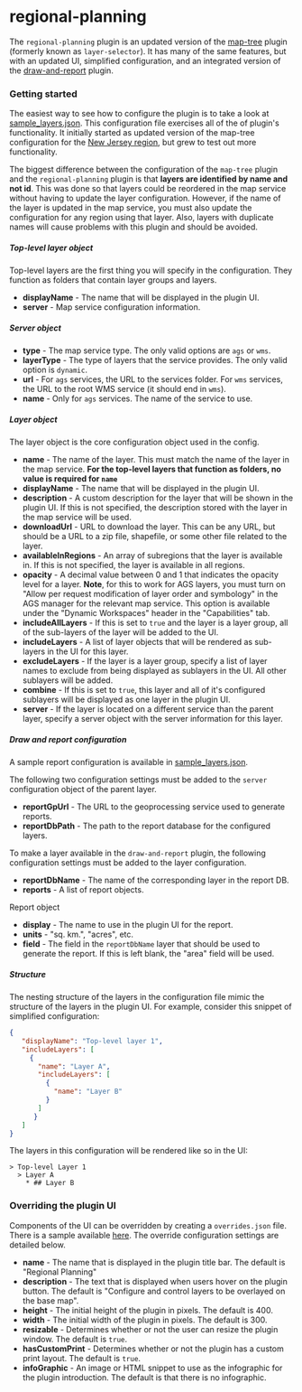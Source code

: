 # regional-planning

The `regional-planning` plugin is an updated version of the [map-tree](https://github.com/CoastalResilienceNetwork/map-tree/) plugin (formerly known as `layer-selector`). It has many of the same features, but with an updated UI, simplified configuration, and an integrated version of the [draw-and-report](https://github.com/CoastalResilienceNetwork/draw-and-report) plugin.

### Getting started

The easiest way to see how to configure the plugin is to take a look at [sample_layers.json](https://github.com/CoastalResilienceNetwork/regional-planning/blob/master/sample_layers.json). This configuration file exercises all of the of plugin's functionality. It initially started as updated version of the map-tree configuration for the [New Jersey region](https://github.com/CoastalResilienceNetwork/newjersey-region/blob/master/plugins/layer_selector/layers.json), but grew to test out more functionality.

The biggest difference between the configuration of the `map-tree` plugin and the `regional-planning` plugin is that **layers are identified by name and not id**. This was done so that layers could be reordered in the map service without having to update the layer configuration. However, if the name of the layer is updated in the map service, you must also update the configuration for any region using that layer. Also, layers with duplicate names will cause problems with this plugin and should be avoided.

##### Top-level layer object

Top-level layers are the first thing you will specify in the configuration. They function as folders that contain layer groups and layers.

- **displayName** - The name that will be displayed in the plugin UI.
- **server** - Map service configuration information.

##### Server object

- **type** - The map service type. The only valid options are `ags` or `wms`.
- **layerType** - The type of layers that the service provides. The only valid option is `dynamic`.
- **url** - For `ags` services, the URL to the services folder. For `wms` services, the URL to the root WMS service (it should end in `wms`).
- **name** - Only for `ags` services. The name of the service to use.

##### Layer object

The layer object is the core configuration object used in the config.

- **name** - The name of the layer. This must match the name of the layer in the map service. **For the top-level layers that function as folders, no value is required for `name`**
- **displayName** - The name that will be displayed in the plugin UI.
- **description** - A custom description for the layer that will be shown in the plugin UI. If this is not specified, the description stored with the layer in the map service will be used.
- **downloadUrl** - URL to download the layer. This can be any URL, but should be a URL to a zip file, shapefile, or some other file related to the layer.
- **availableInRegions** - An array of subregions that the layer is available in. If this is not specified, the layer is available in all regions.
- **opacity** - A decimal value between 0 and 1 that indicates the opacity level for a layer. **Note**, for this to work for AGS layers, you must turn on "Allow per request modification of layer order and symbology" in the AGS manager for the relevant map service. This option is available under the "Dynamic Workspaces" header in the "Capabilities" tab.
- **includeAllLayers** - If this is set to `true` and the layer is a layer group, all of the sub-layers of the layer will be added to the UI.
- **includeLayers** - A list of layer objects that will be rendered as sub-layers in the UI for this layer.
- **excludeLayers** - If the layer is a layer group, specify a list of layer names to exclude from being displayed as sublayers in the UI. All other sublayers will be added.
- **combine** - If this is set to `true`, this layer and all of it's configured sublayers will be displayed as one layer in the plugin UI.
- **server** - If the layer is located on a different service than the parent layer, specify a server object with the server information for this layer.

##### Draw and report configuration

A sample report configuration is available in [sample_layers.json](https://github.com/CoastalResilienceNetwork/regional-planning/blob/master/sample_layers.json#L154-L188).

The following two configuration settings must be added to the `server` configuration object of the parent layer.

- **reportGpUrl** - The URL to the geoprocessing service used to generate reports.
- **reportDbPath** - The path to the report database for the configured layers.

To make a layer available in the `draw-and-report` plugin, the following configuration settings must be added to the layer configuration.

- **reportDbName** - The name of the corresponding layer in the report DB.
- **reports** - A list of report objects.

Report object

- **display** - The name to use in the plugin UI for the report.
- **units** - "sq. km.", "acres", etc.
- **field** - The field in the `reportDbName` layer that should be used to generate the report. If this is left blank, the "area" field will be used.

##### Structure

The nesting structure of the layers in the configuration file mimic the structure of the layers in the plugin UI. For example, consider this snippet of simplified configuration:

```json
{
   "displayName": "Top-level layer 1",
   "includeLayers": [
     {
       "name": "Layer A",
       "includeLayers": [
         {
           "name": "Layer B"
         }
       ]
      }
   ]
}
```

The layers in this configuration will be rendered like so in the UI:

```
> Top-level Layer 1
  > Layer A
    * ## Layer B
```

### Overriding the plugin UI

Components of the UI can be overridden by creating a `overrides.json` file. There is a sample available [here](https://github.com/CoastalResilienceNetwork/regional-planning/blob/master/overrides.json). The override configuration settings are detailed below.

- **name** - The name that is displayed in the plugin title bar. The default is "Regional Planning"
- **description** - The text that is displayed when users hover on the plugin button. The default is "Configure and control layers to be overlayed on the base map".
- **height** - The initial height of the plugin in pixels. The default is 400.
- **width** - The initial width of the plugin in pixels. The default is 300.
- **resizable** - Determines whether or not the user can resize the plugin window. The default is `true`.
- **hasCustomPrint** - Determines whether or not the plugin has a custom print layout. The default is `true`.
- **infoGraphic** - An image or HTML snippet to use as the infographic for the plugin introduction. The default is that there is no infographic.
